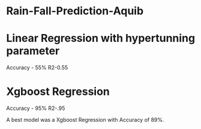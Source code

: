 # Rain-Fall-Prediction-Aquib

# Linear Regression with hypertunning parameter 
Accuracy - 55%
R2-0.55


# Xgboost Regression
Accuracy - 95%
R2-.95

A best model was a Xgboost Regression with Accuracy of 89%.
